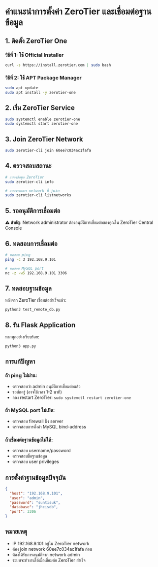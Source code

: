 # คำแนะนำการตั้งค่า ZeroTier และเชื่อมต่อฐานข้อมูล

## 1. ติดตั้ง ZeroTier One

### วิธีที่ 1: ใช้ Official Installer
```bash
curl -s https://install.zerotier.com | sudo bash
```

### วิธีที่ 2: ใช้ APT Package Manager  
```bash
sudo apt update
sudo apt install -y zerotier-one
```

## 2. เริ่ม ZeroTier Service

```bash
sudo systemctl enable zerotier-one
sudo systemctl start zerotier-one
```

## 3. Join ZeroTier Network

```bash
sudo zerotier-cli join 60ee7c034ac1fafa
```

## 4. ตรวจสอบสถานะ

```bash
# แสดงข้อมูล ZeroTier
sudo zerotier-cli info

# แสดงรายการ network ที่ join
sudo zerotier-cli listnetworks
```

## 5. รออนุมัติการเชื่อมต่อ

⚠️ **สำคัญ**: Network administrator ต้องอนุมัติการเชื่อมต่อของคุณใน ZeroTier Central Console

## 6. ทดสอบการเชื่อมต่อ

```bash
# ทดสอบ ping
ping -c 3 192.168.9.101

# ทดสอบ MySQL port
nc -z -w5 192.168.9.101 3306
```

## 7. ทดสอบฐานข้อมูล

หลังจาก ZeroTier เชื่อมต่อสำเร็จแล้ว:

```bash
python3 test_remote_db.py
```

## 8. รัน Flask Application

หากทุกอย่างเรียบร้อย:

```bash
python3 app.py
```

## การแก้ปัญหา

### ถ้า ping ไม่ผ่าน:
- ตรวจสอบว่า admin อนุมัติการเชื่อมต่อแล้ว
- รอสักครู่ (อาจใช้เวลา 1-2 นาที)
- ลอง restart ZeroTier: `sudo systemctl restart zerotier-one`

### ถ้า MySQL port ไม่เปิด:
- ตรวจสอบ firewall ฝั่ง server
- ตรวจสอบการตั้งค่า MySQL bind-address

### ถ้าเชื่อมต่อฐานข้อมูลไม่ได้:
- ตรวจสอบ username/password
- ตรวจสอบชื่อฐานข้อมูล
- ตรวจสอบ user privileges

## การตั้งค่าฐานข้อมูลปัจจุบัน

```json
{
  "host": "192.168.9.101",
  "user": "admin", 
  "password": "suntisuk",
  "database": "jhcisdb",
  "port": 3306
}
```

## หมายเหตุ

- IP 192.168.9.101 อยู่ใน ZeroTier network
- ต้อง join network 60ee7c034ac1fafa ก่อน
- ต้องได้รับการอนุมัติจาก network admin
- ระบบจะทำงานได้เมื่อเชื่อมต่อ ZeroTier สำเร็จ